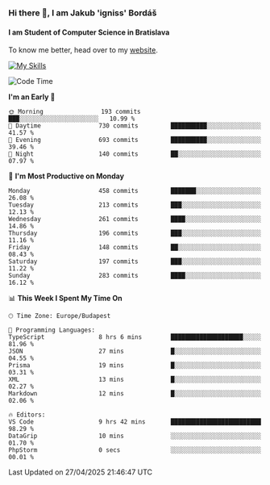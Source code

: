 ### Hi there 👋, I am Jakub 'igniss' Bordáš

#### I am Student of Computer Science in Bratislava
To know me better, head over to my [website](https://bordas.sk).

[![My Skills](https://skillicons.dev/icons?i=js,typescript,html,css,figma,svelte,vue,next,postgresql,nest,express,nodejs)](https://bordas.sk)


<!--START_SECTION:waka-->
![Code Time](http://img.shields.io/badge/Code%20Time-1%2C861%20hrs%2015%20mins-blue)

**I'm an Early 🐤** 

```text
🌞 Morning                193 commits         ███░░░░░░░░░░░░░░░░░░░░░░   10.99 % 
🌆 Daytime                730 commits         ██████████░░░░░░░░░░░░░░░   41.57 % 
🌃 Evening                693 commits         ██████████░░░░░░░░░░░░░░░   39.46 % 
🌙 Night                  140 commits         ██░░░░░░░░░░░░░░░░░░░░░░░   07.97 % 
```
📅 **I'm Most Productive on Monday** 

```text
Monday                   458 commits         ███████░░░░░░░░░░░░░░░░░░   26.08 % 
Tuesday                  213 commits         ███░░░░░░░░░░░░░░░░░░░░░░   12.13 % 
Wednesday                261 commits         ████░░░░░░░░░░░░░░░░░░░░░   14.86 % 
Thursday                 196 commits         ███░░░░░░░░░░░░░░░░░░░░░░   11.16 % 
Friday                   148 commits         ██░░░░░░░░░░░░░░░░░░░░░░░   08.43 % 
Saturday                 197 commits         ███░░░░░░░░░░░░░░░░░░░░░░   11.22 % 
Sunday                   283 commits         ████░░░░░░░░░░░░░░░░░░░░░   16.12 % 
```


📊 **This Week I Spent My Time On** 

```text
🕑︎ Time Zone: Europe/Budapest

💬 Programming Languages: 
TypeScript               8 hrs 6 mins        ████████████████████░░░░░   81.96 % 
JSON                     27 mins             █░░░░░░░░░░░░░░░░░░░░░░░░   04.55 % 
Prisma                   19 mins             █░░░░░░░░░░░░░░░░░░░░░░░░   03.31 % 
XML                      13 mins             █░░░░░░░░░░░░░░░░░░░░░░░░   02.27 % 
Markdown                 12 mins             █░░░░░░░░░░░░░░░░░░░░░░░░   02.06 % 

🔥 Editors: 
VS Code                  9 hrs 42 mins       █████████████████████████   98.29 % 
DataGrip                 10 mins             ░░░░░░░░░░░░░░░░░░░░░░░░░   01.70 % 
PhpStorm                 0 secs              ░░░░░░░░░░░░░░░░░░░░░░░░░   00.01 % 
```


 Last Updated on 27/04/2025 21:46:47 UTC
<!--END_SECTION:waka-->
